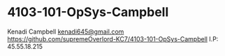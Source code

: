 # 4103-101-OpSys-Campbell
Kenadi Campbell
kenadi645@gmail.com
https://github.com/supremeOverlord-KC7/4103-101-OpSys-Campbell
I.P: 45.55.18.215
